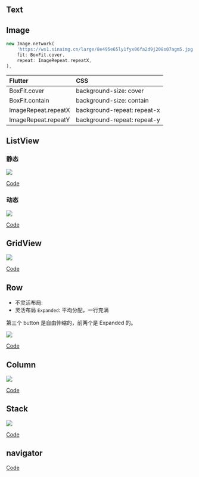 ## Text

## Image

```dart
new Image.network(
    'https://ws1.sinaimg.cn/large/8e495e65ly1fyx06fa2d9j208s07agm5.jpg',
    fit: BoxFit.cover,
    repeat: ImageRepeat.repeatX,
),
```

| Flutter | CSS |
| :-- | :-- |
| BoxFit.cover | background-size: cover |
| BoxFit.contain | background-size: contain |
| ImageRepeat.repeatX | background-repeat: repeat-x |
| ImageRepeat.repeatY | background-repeat: repeat-y |

## ListView

### 静态

![](https://github-riskers-blog.oss-cn-qingdao.aliyuncs.com/20190106185106.png?x-oss-process=style/width)

[Code](https://gist.github.com/riskers/ee71c1754117981bf7358359b390ff4e#file-dynamic-listview-dart)

### 动态

![](https://github-riskers-blog.oss-cn-qingdao.aliyuncs.com/20190106192454.png?x-oss-process=style/width)

[Code](https://gist.github.com/riskers/ee71c1754117981bf7358359b390ff4e#file-static-listview-dart)


## GridView

![](https://github-riskers-blog.oss-cn-qingdao.aliyuncs.com/20190106202254.png?x-oss-process=style/width)

[Code](https://gist.github.com/riskers/ee71c1754117981bf7358359b390ff4e#file-gridview-dart)

## Row

* 不灵活布局:
* 灵活布局 `Expanded`: 平均分配，一行充满

第三个 button 是自由伸缩的，前两个是 Expanded 的。

![](https://github-riskers-blog.oss-cn-qingdao.aliyuncs.com/20190106204815.png?x-oss-process=style/width)

[Code](https://gist.github.com/riskers/ee71c1754117981bf7358359b390ff4e#file-row-dart)

## Column

![](https://github-riskers-blog.oss-cn-qingdao.aliyuncs.com/20190106210938.png?x-oss-process=style/width)

[Code](https://gist.github.com/riskers/ee71c1754117981bf7358359b390ff4e#file-column-dart)

## Stack

![](https://github-riskers-blog.oss-cn-qingdao.aliyuncs.com/20190106213438.png?x-oss-process=style/width)

[Code](https://gist.github.com/riskers/ee71c1754117981bf7358359b390ff4e#file-stack-dart)

## navigator

[Code](https://gist.github.com/riskers/ee71c1754117981bf7358359b390ff4e#file-navigator-dart)
